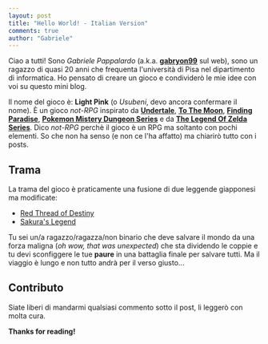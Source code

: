 ```yaml
---
layout: post
title: "Hello World! - Italian Version"
comments: true
author: "Gabriele"
---
```


Ciao a tutti! Sono *Gabriele Pappalardo* (a.k.a. [**gabryon99**](http://github.com/gabryon99) sul web), sono un ragazzo
di quasi 20 anni che frequenta l'universit&agrave; di Pisa nel dipartimento di informatica.
Ho pensato di creare un gioco e condivider&ograve; le mie idee con voi su questo mini blog.

Il nome del gioco &egrave;: **Light Pink** (o *Usubeni*, devo ancora confermare il nome). &Egrave; un gioco *not-RPG* inspirato da [**Undertale**](https://undertale.com/), [**To The Moon**](https://freebirdgames.com/to_the_moon/), [**Finding Paradise**](https://freebirdgames.com/finding-paradise/), [**Pokemon Mistery Dungeon Series**](https://bulbapedia.bulbagarden.net/wiki/Pok%C3%A9mon_Mystery_Dungeon_series) e da [**The Legend Of Zelda Series**](https://en.wikipedia.org/wiki/The_Legend_of_Zelda).
Dico *not-RPG* perch&egrave; il gioco &egrave; un RPG ma soltanto con pochi elementi. So che non ha senso (e non ce l'ha
affatto) ma chiarir&ograve; tutto con i posts. 

## Trama

La trama del gioco &egrave; praticamente una fusione di due leggende giapponesi ma modificate:
* [Red Thread of Destiny](https://en.wikipedia.org/wiki/Red_thread_of_fate) 
* [Sakura's Legend](https://exploringyourmind.com/the-legend-of-sakura-true-love-story/)

Tu sei un/a ragazzo/ragazza/non binario che deve salvare il mondo da una forza maligna (*oh wow, that was unexpected*) che sta dividendo le coppie e tu devi sconfiggere le tue **paure** in una battaglia finale per salvare tutti. Ma il viaggio
&egrave; lungo e non tutto andr&agrave; per il verso giusto...


## Contributo
Siate liberi di mandarmi qualsiasi commento sotto il post, li legger&ograve; con molta cura.

**Thanks for reading!**
